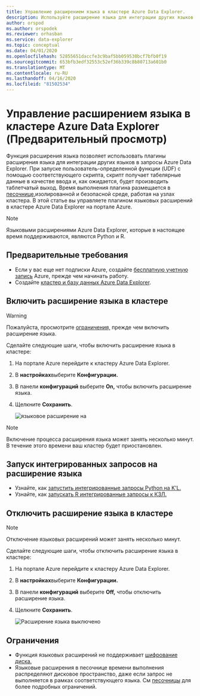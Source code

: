 ```yaml
---
title: Управление расширением языка в кластере Azure Data Explorer.
description: Используйте расширение языка для интеграции других языков в запросы Azure Data Explorer K'L.
author: orspod
ms.author: orspodek
ms.reviewer: orhasban
ms.service: data-explorer
ms.topic: conceptual
ms.date: 04/01/2020
ms.openlocfilehash: 52855651daccfe3c9baf5bb059530bcf7bfb0f19
ms.sourcegitcommit: 653bfb3edf32553c52ef36b339c8b80713a601b0
ms.translationtype: MT
ms.contentlocale: ru-RU
ms.lasthandoff: 04/16/2020
ms.locfileid: "81502534"
---
```

# <a name="manage-language-extensions-in-your-azure-data-explorer-cluster-preview"></a>Управление расширением языка в кластере Azure Data Explorer (Предварительный просмотр)

Функция расширения языка позволяет использовать плагины расширения языка для интеграции других языков в запросы Azure Data Explorer. При запуске пользователь-определенной функции (UDF) с помощью соответствующего скрипта, скрипт получает табелярные данные в качестве ввода и, как ожидается, будет производить таблетчатый выход. Время выполнения плагина размещается в [песочнице,](kusto/concepts/sandboxes.md)изолированной и безопасной среде, работая на узлах кластера. В этой статье вы управляете плагином языковых расширений в кластере Azure Data Explorer на портале Azure.

> [!NOTE]
> Языковыми расширениями Azure Data Explorer, которые в настоящее время поддерживаются, являются Python и R.

## <a name="prerequisites"></a>Предварительные требования

* Если у вас еще нет подписки Azure, создайте [бесплатную учетную запись](https://azure.microsoft.com/free/) Azure, прежде чем начинать работу.
* Создайте [кластер и базу данных Azure Data Explorer](create-cluster-database-portal.md).

## <a name="enable-language-extensions-on-your-cluster"></a>Включить расширение языка в кластере

> [!WARNING]
> Пожалуйста, просмотрите [ограничения,](#limitations) прежде чем включить расширение языка.

Сделайте следующие шаги, чтобы включить расширение языка в кластере:

1. На портале Azure перейдите к кластеру Azure Data Explorer. 
1. В **настройках**выберите **Конфигурации.** 
1. В панели **конфигураций** выберите **On,** чтобы включить расширение языка.
1. Щелкните **Сохранить**.
 
    ![языковое расширение на](media/language-extensions/configurations-enable-extension.png)

> [!NOTE]
> Включение процесса расширения языка может занять несколько минут. В течение этого времени ваш кластер будет приостановлен.
 
## <a name="run-language-extension-integrated-queries"></a>Запуск интегрированных запросов на расширение языка

* Узнайте, как [запустить интегрированные запросы Python на K'L.](kusto/query/pythonplugin.md)
* Узнайте, как [запускать R интегрированные запросы к КЗЛ.](kusto/query/rplugin.md) 

## <a name="disable-language-extensions-on-your-cluster"></a>Отключить расширение языка в кластере

> [!NOTE]
> Отключение языковых расширений может занять несколько минут.

Сделайте следующие шаги, чтобы отключить расширение языка в кластере:

1. На портале Azure перейдите к кластеру Azure Data Explorer. 
1. В **настройках**выберите **Конфигурации.** 
1. В панели **конфигураций** выберите **Off,** чтобы отключить расширение языка.
1. Щелкните **Сохранить**.

    ![Расширение языка выключено](media/language-extensions/configurations-disable-extension.png)

## <a name="limitations"></a>Ограничения

* Функция языковых расширений не поддерживает [шифрование диска.](manage-cluster-security.md) 
* Языковые расширения в песочнице времени выполнения распределяют дисковое пространство, даже если запрос не выполняется в рамках соответствующего языка.
См [песочницы](kusto/concepts/sandboxes.md) для более подробных ограничений.
